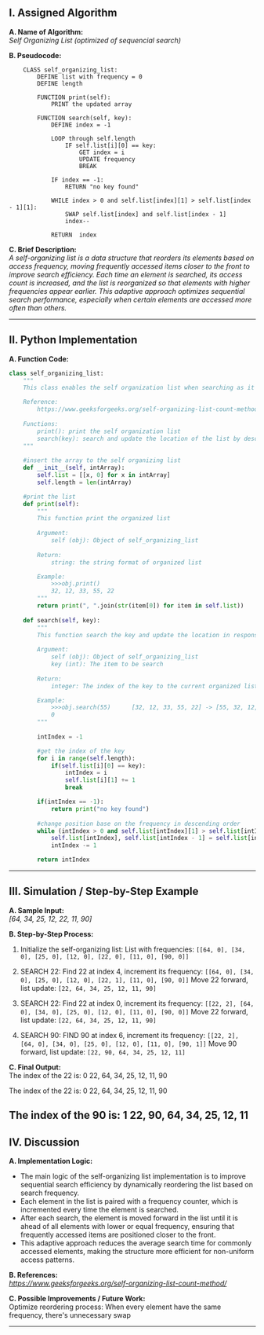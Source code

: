 ## I. Assigned Algorithm

**A. Name of Algorithm:**  
*Self Organizing List (optimized of sequencial search)*

**B. Pseudocode:**  
```plaintext
    CLASS self_organizing_list:
        DEFINE list with frequency = 0
        DEFINE length
    
        FUNCTION print(self):
            PRINT the updated array

        FUNCTION search(self, key):
            DEFINE index = -1

            LOOP through self.length
                IF self.list[i][0] == key:
                    GET index = i
                    UPDATE frequency
                    BREAK
                
            IF index == -1:
                RETURN "no key found"
                
            WHILE index > 0 and self.list[index][1] > self.list[index - 1][1]:
                SWAP self.list[index] and self.list[index - 1]
                index--

            RETURN  index
```

**C. Brief Description:**  
*A self-organizing list is a data structure that reorders its elements based on access frequency, moving frequently accessed items closer to the front to improve search efficiency. Each time an element is searched, its access count is increased, and the list is reorganized so that elements with higher frequencies appear earlier. This adaptive approach optimizes sequential search performance, especially when certain elements are accessed more often than others.*

---

## II. Python Implementation

**A. Function Code:**  
```python
class self_organizing_list:
    """
    This class enables the self organization list when searching as it position the most frequent search infront of the array to improve the performance of sequential search

    Reference:
        https://www.geeksforgeeks.org/self-organizing-list-count-method/
        
    Functions:
        print(): print the self organization list
        search(key): search and update the location of the list by descending order of frequency in each item
    """
    
    #insert the array to the self organizing list
    def __init__(self, intArray):
        self.list = [[x, 0] for x in intArray]
        self.length = len(intArray)

    #print the list
    def print(self):
        """
        This function print the organized list
        
        Argument:
            self (obj): Object of self_organizing_list
        
        Return:
            string: the string format of organized list

        Example:
            >>>obj.print()
            32, 12, 33, 55, 22
        """
        return print(", ".join(str(item[0]) for item in self.list))
    
    def search(self, key):
        """
        This function search the key and update the location in response to its frequency
        
        Argument:
            self (obj): Object of self_organizing_list
            key (int): The item to be search
        
        Return:
            integer: The index of the key to the current organized list

        Example:
            >>>obj.search(55)      [32, 12, 33, 55, 22] -> [55, 32, 12, 33, 22]
            0
        """
        
        intIndex = -1

        #get the index of the key
        for i in range(self.length):
            if(self.list[i][0] == key):
                intIndex = i
                self.list[i][1] += 1
                break

        if(intIndex == -1):
            return print("no key found")
        
        #change position base on the frequency in descending order
        while (intIndex > 0 and self.list[intIndex][1] > self.list[intIndex - 1][1]):
            self.list[intIndex], self.list[intIndex - 1] = self.list[intIndex - 1], self.list[intIndex]
            intIndex -= 1

        return intIndex
```

---

## III. Simulation / Step-by-Step Example

**A. Sample Input:**  
*[64, 34, 25, 12, 22, 11, 90]*

**B. Step-by-Step Process:**  
1. Initialize the self-organizing list:
    List with frequencies: `[[64, 0], [34, 0], [25, 0], [12, 0], [22, 0], [11, 0], [90, 0]]`

2. SEARCH 22:
        Find 22 at index 4, increment its frequency: `[[64, 0], [34, 0], [25, 0], [12, 0], [22, 1], [11, 0], [90, 0]]`
        Move 22 forward, list update: `[22, 64, 34, 25, 12, 11, 90]`

3. SEARCH 22:
        Find 22 at index 0, increment its frequency: `[[22, 2], [64, 0], [34, 0], [25, 0], [12, 0], [11, 0], [90, 0]]`
        Move 22 forward, list update: `[22, 64, 34, 25, 12, 11, 90]`

4. SEARCH 90:
        FIND 90 at index 6, increment its frequency:  `[[22, 2], [64, 0], [34, 0], [25, 0], [12, 0], [11, 0], [90, 1]]`
        Move 90 forward, list update: `[22, 90, 64, 34, 25, 12, 11]`
        
**C. Final Output:**  
The index of the 22 is:  0
22, 64, 34, 25, 12, 11, 90

The index of the 22 is:  0
22, 64, 34, 25, 12, 11, 90

The index of the 90 is:  1
22, 90, 64, 34, 25, 12, 11
---

## IV. Discussion

**A. Implementation Logic:**  
- The main logic of the self-organizing list implementation is to improve sequential search efficiency by dynamically reordering the list based on search frequency.
- Each element in the list is paired with a frequency counter, which is incremented every time the element is searched.
- After each search, the element is moved forward in the list until it is ahead of all elements with lower or equal frequency, ensuring that frequently accessed items are positioned closer to the front.
- This adaptive approach reduces the average search time for commonly accessed elements, making the structure more efficient for non-uniform access patterns.

**B. References:**  
*https://www.geeksforgeeks.org/self-organizing-list-count-method/*

**C. Possible Improvements / Future Work:**  
Optimize reordering process: When every element have the same frequency, there's unnecessary swap

---
